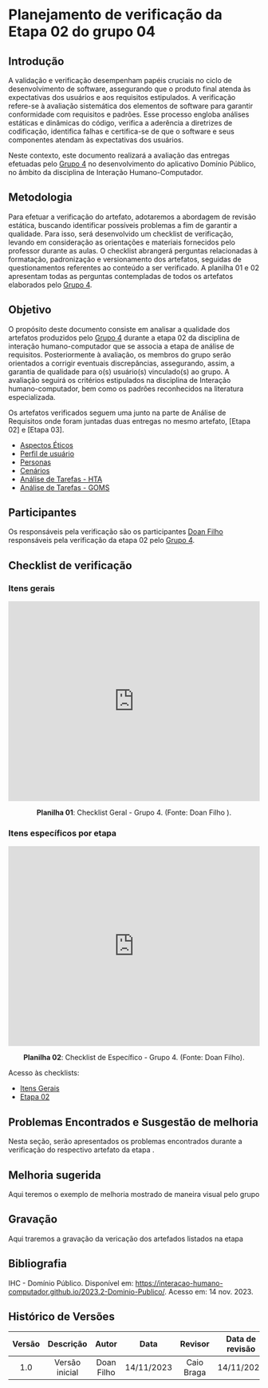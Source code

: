# **Planejamento de verificação da Etapa 02 do grupo 04**

## **Introdução**

A validação e verificação desempenham papéis cruciais no ciclo de desenvolvimento de software, assegurando que o produto final atenda às expectativas dos usuários e aos requisitos estipulados. A verificação refere-se à avaliação sistemática dos elementos de software para garantir conformidade com requisitos e padrões. Esse processo engloba análises estáticas e dinâmicas do código, verifica a aderência a diretrizes de codificação, identifica falhas e certifica-se de que o software e seus componentes atendam às expectativas dos usuários.

Neste contexto, este documento realizará a avaliação das entregas efetuadas pelo [Grupo 4](https://interacao-humano-computador.github.io/2023.2-Dominio-Publico/) no desenvolvimento do aplicativo Domínio Público, no âmbito da disciplina de Interação Humano-Computador.

## **Metodologia**

Para efetuar a verificação do artefato, adotaremos a abordagem de revisão estática, buscando identificar possíveis problemas a fim de garantir a qualidade. Para isso, será desenvolvido um checklist de verificação, levando em consideração as orientações e materiais fornecidos pelo professor durante as aulas. O checklist abrangerá perguntas relacionadas à formatação, padronização e versionamento dos artefatos, seguidas de questionamentos referentes ao conteúdo a ser verificado. A planilha 01 e 02 apresentam todas as perguntas contempladas de todos os artefatos elaborados pelo [Grupo 4](https://interacao-humano-computador.github.io/2023.2-Dominio-Publico/).

## **Objetivo**

O propósito deste documento consiste em analisar a qualidade dos artefatos produzidos pelo [Grupo 4](https://interacao-humano-computador.github.io/2023.2-Dominio-Publico/) durante a etapa 02 da disciplina de interação humano-computador que se associa a etapa de análise de requisitos. Posteriormente à avaliação, os membros do grupo serão orientados a corrigir eventuais discrepâncias, assegurando, assim, a garantia de qualidade para o(s) usuário(s) vinculado(s) ao grupo. A avaliação seguirá os critérios estipulados na disciplina de Interação humano-computador, bem como os padrões reconhecidos na literatura especializada.

Os artefatos verificados seguem uma junto na parte de Análise de Requisitos onde foram juntadas duas entregas no mesmo artefato, [Etapa 02] e [Etapa 03].

- [Aspectos Éticos](https://interacao-humano-computador.github.io/2023.2-Dominio-Publico/analise_de_requisitos/aspectos_eticos/)
- [Perfil de usuário](https://interacao-humano-computador.github.io/2023.2-Dominio-Publico/analise_de_requisitos/perfil_de_usuario/)
- [Personas](https://interacao-humano-computador.github.io/2023.2-Dominio-Publico/analise_de_requisitos/personas/)
- [Cenários](https://interacao-humano-computador.github.io/2023.2-Dominio-Publico/analise_de_requisitos/cenarios/)
- [Análise de Tarefas - HTA](https://interacao-humano-computador.github.io/2023.2-Dominio-Publico/analise_de_requisitos/analise_de_tarefas/hta/)
- [Análise de Tarefas - GOMS](https://interacao-humano-computador.github.io/2023.2-Dominio-Publico/analise_de_requisitos/analise_de_tarefas/goms/)

## **Participantes**

Os responsáveis pela verificação são os participantes [Doan Filho](https://github.com/FilhoDoan) responsáveis pela verificação da etapa 02 pelo  [Grupo 4](https://interacao-humano-computador.github.io/2023.2-Dominio-Publico/).

## **Checklist de verificação**

### **Itens gerais**

<iframe src="https://docs.google.com/spreadsheets/d/e/2PACX-1vRosc4EhCubuK631zfmVzmzzqXcTlcza-m16-LLkAexbM2Nlods5Zdun204FAqC4yDGXfk8TSLPlul6/pubhtml?gid=0&single=true"width="100%" height="400" frameborder="0" scrolling="no"></iframe>

<div align="center">
<p> <b>Planilha 01</b>: Checklist Geral - Grupo 4. (Fonte: Doan Filho ). </p>
</div>

### **Itens específicos por etapa**

<iframe src="https://docs.google.com/spreadsheets/d/e/2PACX-1vRCJw9U26luzRcnvpcA0rUzpFMrafHp3msMymAuWaNZgdRcWj2Sfv0sflz1ufGU5EmteX17EulWtWkF/pubhtml?gid=0&amp;single=true&amp;widget=true&amp;headers=false"width="100%" height="400" frameborder="0" scrolling="no"></iframe>

<div align="center">
<p> <b>Planilha 02</b>: Checklist de Específico - Grupo 4. (Fonte: Doan Filho). </p>
</div>

Acesso às checklists:

- [Itens Gerais](https://docs.google.com/spreadsheets/d/1IPek4jO6xHWaE3eM8urNbpq08WkMWDg3m1SppeeKNZA/edit?usp=sharing)
- [Etapa 02](https://docs.google.com/spreadsheets/d/1aKMvcUggYGwM6cnL-CTDqjgTNAWfYGI8DcQwcMRWqps/edit?usp=sharing)

## **Problemas Encontrados e Susgestão de melhoria**

Nesta seção, serão apresentados os problemas encontrados durante a verificação do respectivo artefato da etapa .

## **Melhoria sugerida**
Aqui teremos o exemplo de melhoria mostrado de maneira visual pelo grupo 

## **Gravação**
Aqui traremos a gravação da vericação dos artefados listados na etapa 

## **Bibliografia**

IHC - Domínio Público. Disponível em: <https://interacao-humano-computador.github.io/2023.2-Dominio-Publico/>. Acesso em: 14 nov. 2023.

## **Histórico de Versões**

| Versão |          Descrição              |     Autor      |      Data      |   Revisor     |    Data de revisão    |  
|:------:|:-------------------------------:|:--------------:|:--------------:|:-------------:|:---------------------:|
|  1.0   | Versão inicial | Doan Filho   |   14/11/2023   |  Caio Braga |      14/11/2023     |

